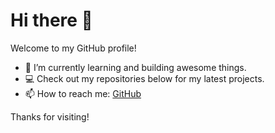 # Hi there 👋

Welcome to my GitHub profile!

- 🌱 I’m currently learning and building awesome things.
- 💻 Check out my repositories below for my latest projects.
- 📫 How to reach me: [GitHub](https://github.com/daoduyanh11232)

Thanks for visiting!
